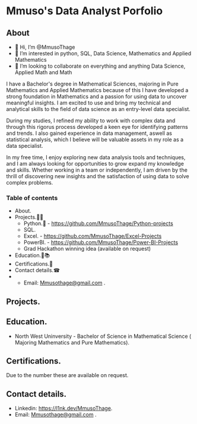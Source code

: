 # Mmuso's Data Analyst Porfolio
## About
- 👋 Hi, I’m @MmusoThage
- 👀 I’m interested in python, SQL, Data Science, Mathematics and Applied Mathematics 
- 💞️ I’m looking to collaborate on everything and anything Data Science, Applied Math and Math

I have a Bachelor's degree in Mathematical Sciences, majoring in Pure Mathematics and Applied Mathematics because of this I have developed a strong foundation in Mathematics and a passion for using data to uncover meaningful insights. I am excited to use and bring my technical and analytical skills to the field of data science as an entry-level data specialist.

During my studies, I refined my ability to work with complex data and through this rigorus process developed a keen eye for identifying patterns and trends. I also gained experience in data management, aswell as statistical analysis, which I believe will be valuable assets in my role as a data specialist.

In my free time, I enjoy exploring new data analysis tools and techniques, and I am always looking for opportunities to grow expand my knowledge and skills. Whether working in a team or independently, I am driven by the thrill of discovering new insights and the satisfaction of using data to solve complex problems.

### Table of contents
* About.
* Projects.🧰🔨
  *  Python.🐍 - https://github.com/MmusoThage/Python-projects
  *  SQL.
  *  Excel. - https://github.com/MmusoThage/Excel-Projects
  *  PowerBI. - https://github.com/MmusoThage/Power-BI-Projects
  *  Grad Hackathon winning idea (available on request)
* Education.🚌📚
* Certifications.📜
* Contact details.☎
* * Email: Mmusothage@gmail.com .
## Projects.
## Education.
* North West Uninversity - Bachelor of Science in Mathematical Science ( Majoring Mathematics and Pure Mathematics).
## Certifications.
Due to the number these are available on request.
## Contact details.
* Linkedin: https://l1nk.dev/MmusoThage.
* Email: Mmusothage@gmail.com .
<!---
MmusoThage is a ✨ special ✨ repository because its `README.md` (this file) appears on your GitHub profile.
You can click the Preview link to take a look at your changes.
--->
